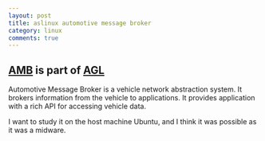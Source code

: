 ```yaml
---
layout: post
title: aslinux automotive message broker
category: linux
comments: true
---
```



## [AMB](https://github.com/otcshare/automotive-message-broker) is part of [AGL](https://www.automotivelinux.org/)

Automotive Message Broker is a vehicle network abstraction system. It brokers information from the vehicle to applications. It provides application with a rich API for accessing vehicle data.

I want to study it on the host machine Ubuntu, and I think it was possible as it was a midware.